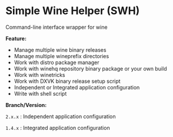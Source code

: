 # Simple Wine Helper (SWH)

 Command-line interface wrapper for wine

 **Feature:**
* Manage multiple wine binary releases
* Manage multiple wineprefix directories
* Work with distro package manager
* Work with winehq repository binary package or your own build
* Work with winetricks
* Work with DXVK binary release setup script
* Independent or Integrated application configuration
* Write with shell script

 **Branch/Version:**
 
`2.x.x` : Independent application configuration

`1.4.x` : Integrated application configuration
